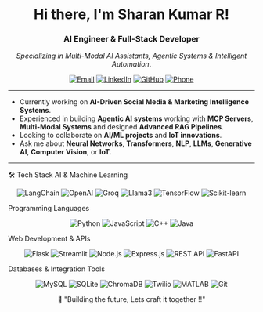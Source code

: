 <div align="center">
  
# Hi there, I'm Sharan Kumar R! 

### AI Engineer & Full-Stack Developer
*Specializing in Multi-Modal AI Assistants, Agentic Systems & Intelligent Automation*.

[![Email](https://img.shields.io/badge/Email-D14836?style=for-the-badge&logo=gmail&logoColor=white)](mailto:sharankumarjl723@gmail.com)
[![LinkedIn](https://img.shields.io/badge/LinkedIn-0077B5?style=for-the-badge&logo=linkedin&logoColor=white)](https://www.linkedin.com/in/sharan-kumar-r-1ba00124b/)
[![GitHub](https://img.shields.io/badge/GitHub-100000?style=for-the-badge&logo=github&logoColor=white)](https://github.com/Sharan-Kumar-R)
[![Phone](https://img.shields.io/badge/Phone-25D366?style=for-the-badge&logo=whatsapp&logoColor=white)](tel:+919344780554)

</div>

---

-  Currently working on **AI-Driven Social Media & Marketing Intelligence Systems**.
-  Experienced in building **Agentic AI systems** working with **MCP Servers**, **Multi-Modal Systems** and designed **Advanced RAG Pipelines**.
-  Looking to collaborate on **AI/ML projects** and **IoT innovations**.
-  Ask me about **Neural Networks**, **Transformers**, **NLP**, **LLMs**, **Generative AI**, **Computer Vision**, or **IoT**.

---
🛠️ Tech Stack
AI & Machine Learning
<p align="center">
  <img src="https://img.shields.io/badge/langchain-1C3C3C?style=for-the-badge&logo=langchain&logoColor=white" alt="LangChain">
  <img src="https://img.shields.io/badge/OpenAI-412991?style=for-the-badge&logo=openai&logoColor=white" alt="OpenAI">
  <img src="https://img.shields.io/badge/groq-FF6600?style=for-the-badge&logo=groq&logoColor=white" alt="Groq">
  <img src="https://img.shields.io/badge/llama3-8B2635?style=for-the-badge&logo=meta&logoColor=white" alt="Llama3">
  <img src="https://img.shields.io/badge/TensorFlow-FF6F00?style=for-the-badge&logo=tensorflow&logoColor=white" alt="TensorFlow">
  <img src="https://img.shields.io/badge/scikit--learn-F7931E?style=for-the-badge&logo=scikit-learn&logoColor=white" alt="Scikit-learn">
</p>
Programming Languages
<p align="center">
  <img src="https://img.shields.io/badge/python-3670A0?style=for-the-badge&logo=python&logoColor=ffdd54" alt="Python">
  <img src="https://img.shields.io/badge/javascript-%23323330.svg?style=for-the-badge&logo=javascript&logoColor=%23F7DF1E" alt="JavaScript">
  <img src="https://img.shields.io/badge/c++-%2300599C.svg?style=for-the-badge&logo=c%2B%2B&logoColor=white" alt="C++">
  <img src="https://img.shields.io/badge/java-%23ED8B00.svg?style=for-the-badge&logo=openjdk&logoColor=white" alt="Java">
</p>
Web Development & APIs
<p align="center">
  <img src="https://img.shields.io/badge/flask-%23000.svg?style=for-the-badge&logo=flask&logoColor=white" alt="Flask">
  <img src="https://img.shields.io/badge/streamlit-%23FF4B4B.svg?style=for-the-badge&logo=streamlit&logoColor=white" alt="Streamlit">
  <img src="https://img.shields.io/badge/node.js-6DA55F?style=for-the-badge&logo=node.js&logoColor=white" alt="Node.js">
  <img src="https://img.shields.io/badge/express.js-%23404d59.svg?style=for-the-badge&logo=express&logoColor=%2361DAFB" alt="Express.js">
  <img src="https://img.shields.io/badge/REST_API-02569B?style=for-the-badge&logo=rest&logoColor=white" alt="REST API">
  <img src="https://img.shields.io/badge/FastAPI-009688?style=for-the-badge&logo=fastapi&logoColor=white" alt="FastAPI">
</p>
Databases & Integration Tools
<p align="center">
  <img src="https://img.shields.io/badge/mysql-%2300f.svg?style=for-the-badge&logo=mysql&logoColor=white" alt="MySQL">
  <img src="https://img.shields.io/badge/sqlite-%2307405e.svg?style=for-the-badge&logo=sqlite&logoColor=white" alt="SQLite">
  <img src="https://img.shields.io/badge/chromadb-FF6B6B?style=for-the-badge" alt="ChromaDB">
  <img src="https://img.shields.io/badge/Twilio-F22F46?style=for-the-badge&logo=twilio&logoColor=white" alt="Twilio">
  <img src="https://img.shields.io/badge/MATLAB-0076A8?style=for-the-badge&logo=mathworks&logoColor=white" alt="MATLAB">
  <img src="https://img.shields.io/badge/git-%23F05033.svg?style=for-the-badge&logo=git&logoColor=white" alt="Git">
</p>


<p align="center">
<div align="center">
💭 "Building the future, Lets craft it together !!"

</div>
</p>
